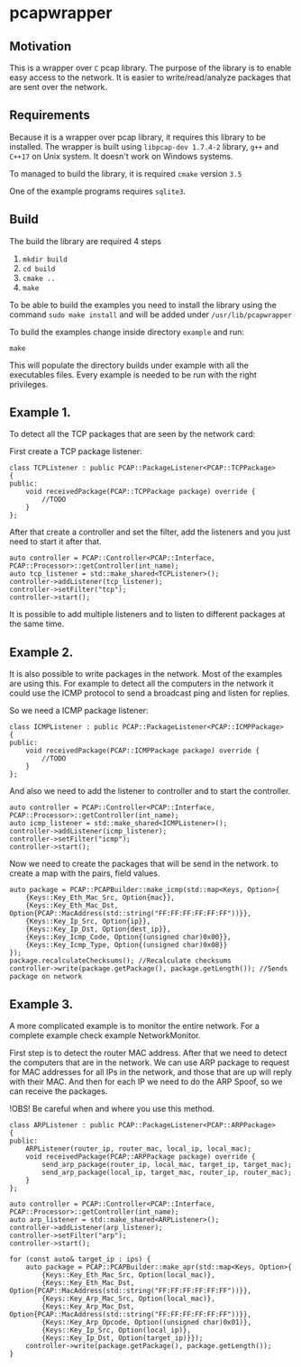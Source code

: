 # pcapwrapper

## Motivation

This is a wrapper over `C` pcap library. The purpose of the library is to enable easy access to the network. It is easier to write/read/analyze packages that are sent over the network.

## Requirements

Because it is a wrapper over pcap library, it requires this library to be installed. The wrapper is built using `libpcap-dev 1.7.4-2` library, `g++` and `C++17` on Unix system. It doesn't work on Windows systems.

To managed to build the library, it is required `cmake` version `3.5`

One of the example programs requires `sqlite3`.

## Build

The build the library are required 4 steps
1. `mkdir build`
2. `cd build`
2. `cmake ..`
3. `make`

To be able to build the examples you need to install the library using the command `sudo make install` and will be added under `/usr/lib/pcapwrapper`

To build the examples change inside directory `example` and run:
```
make
```

This will populate the directory builds under example with all the executables files. Every example is needed to be run with the right privileges.

## Example 1.

To detect all the TCP packages that are seen by the network card:

First create a TCP package listener:
```
class TCPListener : public PCAP::PackageListener<PCAP::TCPPackage>
{
public:
    void receivedPackage(PCAP::TCPPackage package) override {
        //TODO
    }
};
```

After that create a controller and set the filter, add the listeners and you just need to start it after that.
```
auto controller = PCAP::Controller<PCAP::Interface, PCAP::Processor>::getController(int_name);
auto tcp_listener = std::make_shared<TCPListener>();
controller->addListener(tcp_listener);
controller->setFilter("tcp");
controller->start();
```

It is possible to add multiple listeners and to listen to different packages at the same time.

## Example 2.

It is also possible to write packages in the network. Most of the examples are using this. For example to detect all the computers in the network it could use the ICMP protocol to send a broadcast ping and listen for replies.

So we need a ICMP package listener:
```
class ICMPListener : public PCAP::PackageListener<PCAP::ICMPPackage>
{
public:
    void receivedPackage(PCAP::ICMPPackage package) override {
        //TODO
    }
};
```

And also we need to add the listener to controller and to start the controller.
```
auto controller = PCAP::Controller<PCAP::Interface, PCAP::Processor>::getController(int_name);
auto icmp_listener = std::make_shared<ICMPListener>();
controller->addListener(icmp_listener);
controller->setFilter("icmp");
controller->start();
```

Now we need to create the packages that will be send in the network. to create a map with the pairs, field values.
```
auto package = PCAP::PCAPBuilder::make_icmp(std::map<Keys, Option>{
    {Keys::Key_Eth_Mac_Src, Option{mac}},
    {Keys::Key_Eth_Mac_Dst, Option{PCAP::MacAddress(std::string("FF:FF:FF:FF:FF:FF"))}},
    {Keys::Key_Ip_Src, Option{ip}},
    {Keys::Key_Ip_Dst, Option{dest_ip}},
    {Keys::Key_Icmp_Code, Option{(unsigned char)0x00}},
    {Keys::Key_Icmp_Type, Option{(unsigned char)0x08}}
});
package.recalculateChecksums(); //Recalculate checksums
controller->write(package.getPackage(), package.getLength()); //Sends package on network
```
## Example 3.

A more complicated example is to monitor the entire network. For a complete example check example NetworkMonitor.

First step is to detect the router MAC address. After that we need to detect the computers that are in the network. We can use ARP package to request for MAC addresses for all IPs in the network, and those that are up will reply with their MAC. And then for each IP we need to do the ARP Spoof, so we can receive the packages.

!OBS! Be careful when and where you use this method.

```
class ARPListener : public PCAP::PackageListener<PCAP::ARPPackage>
{
public:
    ARPListener(router_ip, router_mac, local_ip, local_mac);
    void receivedPackage(PCAP::ARPPackage package) override {
        send_arp_package(router_ip, local_mac, target_ip, target_mac);
        send_arp_package(local_ip, target_mac, router_ip, router_mac);
    }
};

auto controller = PCAP::Controller<PCAP::Interface, PCAP::Processor>::getController(int_name);
auto arp_listener = std::make_shared<ARPListener>();
controller->addListener(arp_listener);
controller->setFilter("arp");
controller->start();

for (const auto& target_ip : ips) {
    auto package = PCAP::PCAPBuilder::make_apr(std::map<Keys, Option>{
        {Keys::Key_Eth_Mac_Src, Option(local_mac)},
        {Keys::Key_Eth_Mac_Dst, Option{PCAP::MacAddress(std::string("FF:FF:FF:FF:FF:FF"))}},
        {Keys::Key_Arp_Mac_Src, Option(local_mac)},
        {Keys::Key_Arp_Mac_Dst, Option{PCAP::MacAddress(std::string("FF:FF:FF:FF:FF:FF"))}},
        {Keys::Key_Arp_Opcode, Option((unsigned char)0x01)},
        {Keys::Key_Ip_Src, Option(local_ip)},
        {Keys::Key_Ip_Dst, Option(target_ip)}});
    controller->write(package.getPackage(), package.getLength());
}
```

